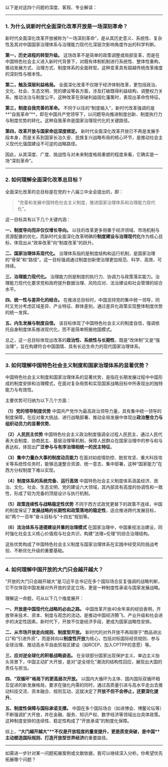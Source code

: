 以下是对这四个问题的深度、客观、专业解读：

------

### **1. 为什么说新时代全面深化改革开放是一场深刻革命？**

新时代全面深化改革开放被称为“一场深刻革命”，是从其历史意义、系统性、复杂性及其对中国国家治理体系与治理能力现代化深层次影响角度作出的科学判断。

**第一，历史进程的转型升级。**
 这场改革不是简单的政策调整或局部变革，而是在中国特色社会主义进入新时代背景下，对既有体制机制进行系统性、整体性重构，推动发展方式、治理方式、制度体系的全面转型。这种变革具有超越传统改革维度的深刻性与根本性。

**第二，触及深层利益格局。**
 全面深化改革不仅限于经济体制改革，更包括政治、文化、社会、生态文明、党的建设等各方面，涉及打破既得利益结构，调整权力关系，推动法治与制度公平。这种改革在突破利益固化藩篱时，表现出革命性特征。

**第三，制度自我完善的革命。**
 不同于以往的“制度输入”，新时代改革强调的是**“自我革命”**，即在中国共产党领导下，以问题导向推进制度创新、制度执行力与制度优势的转化。这种自我革命是国家治理现代化的关键路径。

**第四，改革开放与国家命运深度绑定。**
 新时代全面深化改革开放已不再是发展手段本身，而是关系到国家长治久安、民族复兴战略布局的核心环节，是推动社会主义现代化强国建设不可逆的战略路径。

因此，从其深度、广度、挑战性与对未来制度格局重塑的程度来看，它确实是一场“深刻革命”。

------

### **2. 如何理解全面深化改革总目标？**

全面深化改革的总目标是在党的十八届三中全会提出的，即：

> “完善和发展中国特色社会主义制度，推进国家治理体系和治理能力现代化”。

这一目标具有以下几个关键内涵：

**一、制度导向而非仅仅增长导向。**
 以往的改革更多侧重于经济领域、市场机制与资源配置的优化，而新时代全面深化改革明确将**制度建设与治理现代化**作为核心目标，体现出从“效率改革”向“制度改革”的跃升。

**二、国家治理体系现代化。**
 治理体系指的是制度结构和运行机制，是国家治理的“骨架”和“路径”。这一目标强调通过制度创新使治理更加规范、科学、高效、可持续。

**三、治理能力现代化。**
 治理能力则是制度的执行力、协调力与政策落实能力。治理能力现代化要求党和政府提升数据治理、风险应对、法治建设和社会管理的综合水平。

**四、统一性与差异化的结合。**
 在推进总目标时，中国坚持党的集中统一领导，同时又充分考虑区域差异、产业特征、群体差别，通过差异化政策实现整体制度优势的统一发挥。

**五、内生发展与制度自信。**
 该目标体现了中国特色社会主义的制度自信，强调依托自身制度体系推进现代化，而不是简单照搬他国模式。

总之，这一总目标体现出改革的**政治性、系统性与长期性**，既是“改体制”又是“强治理”，旨在构建符合中国国情、具有长远生命力的现代国家治理体系。

------

### **3. 如何理解中国特色社会主义制度和国家治理体系的显著优势？**

中国特色社会主义制度和国家治理体系的显著优势，是指在长期发展过程中中国形成的制度安排和治理模式，在面对复杂局势和实现国家战略目标中所表现出的独特能力与有效性。

主要优势可归纳为以下几个方面：

**（1）党的领导制度优势**
 中国共产党作为最高政治领导力量，具有集中统一领导的制度保障，在应对重大挑战、进行战略部署、推动全局发展中体现出**政治整合力与组织动员力的显著优势**。

**（2）人民民主优势**
 中国特色社会主义政治制度强调全过程人民民主，通过人民代表大会制度、协商民主、基层治理等机制，保障人民群众在国家治理中的参与权与表达权，体现出**广泛参与与有序治理相统一的民主特征**。

**（3）集中力量办大事的制度动员能力**
 在面对如疫情防控、脱贫攻坚、重大科技攻关等系统性任务时，能够迅速整合资源、统一意志、集中部署，这种“国家能力”在西方分权制度下难以实现。

**（4）制度体系的系统完备、运行高效**
 中国特色社会主义制度体系涵盖经济、政治、文化、社会、生态文明、党的建设六大领域，其内部具有高度的协调性和一致性，形成了较为完备的顶层设计与执行机制。

**（5）政策连续性与战略稳定性优势**
 不同于西方式政党更替下的政策不连续，中国的制度保证了**发展战略的长期性和政策落地的稳定性**，适合推进跨代发展目标，如“两个一百年”奋斗目标与“十四五”规划等。

**（6）法治体系与道德建设并重的治理模式**
 在国家治理中，中国重视法治建设，同时强化社会主义核心价值观与社会共识，构建“法理+伦理”的综合治理结构。

这些优势构成了中国特色社会主义制度与国家治理体系在实践中经受风险挑战考验、不断优化升级的重要基础。

------

### **4. 如何理解中国开放的大门只会越开越大？**

“开放的大门只会越开越大”是习近平总书记在多个国际场合反复强调的战略判断，它不仅体现中国发展对外开放的坚定立场，更是一种制度性承诺与国家发展战略。

理解这一命题，可从以下几个维度展开：

**一、开放是中国现代化战略的必由之路。**
 中国改革开放40余年来的经验表明，开放带来技术、资本、制度与观念的流动，是推动中国经济腾飞、产业升级和社会进步的决定性因素。新时代下，开放不仅是经济手段，更成为国家战略性安排。

**二、从市场开放走向规则、制度型开放。**
 新时代的对外开放不再局限于“商品进出口”和“引进外资”，而是转向以**制度性开放**为核心，包括对标国际经贸规则、参与全球治理、推动高水平自由贸易区建设（如RCEP、加入CPTPP的意愿）等。

**三、应对逆全球化的积极战略姿态。**
 在全球部分国家出现保护主义、单边主义抬头背景下，中国主动扩大开放，是对“逆全球化”潮流的结构性回应，展现出大国的责任与担当。

**四、“双循环”格局下的更高层次开放。**
 以国内大循环为主体、国内国际双循环相互促进的新发展格局，要求在强化内需的同时，通过高质量引进与高水平走出去推动科技交流、资本融合、规则互动，这就决定了**开放不但不会停止，还要深化提升**。

**五、制度性保障与国际承诺支撑。**
 中国在多个国际场合（如进博会、博鳌论坛等）不断强调扩大开放，并在金融、服务、知识产权、数字经济等领域出台具体政策。这种制度安排的连续性、稳定性构成了“开放承诺”的制度化保障。

综上，**“大门越开越大”\**不仅是开放程度的量变提升，更是质变突破，是中国\**主动塑造国际规则、打造开放型世界经济**的重要路径。

------

如需进一步针对某一问题拓展案例或文献依据，我可以继续深入分析。你希望优先拓展哪个问题？
